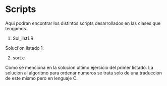 # Scripts
Aqui podran encontrar los distintos scripts desarrollados en las clases que tengamos.


1. Sol_list1.R

Soluci\'on listado 1.

2. sort.c

Como se menciona en la solucion ultimo ejercicio del primer listado. La solucion al algoritmo para ordenar numeros se trata solo de una traduccion de este mismo pero en lenguaje C.
